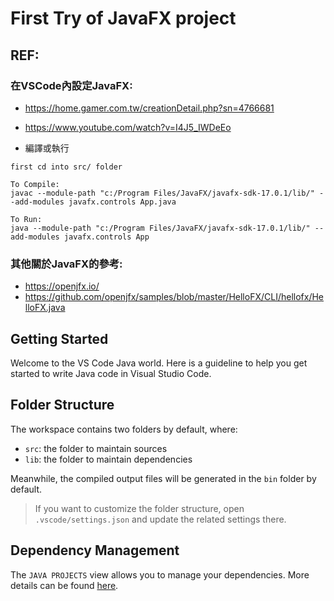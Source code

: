 # First Try of JavaFX project

## REF:

### 在VSCode內設定JavaFX:
+ https://home.gamer.com.tw/creationDetail.php?sn=4766681
+ https://www.youtube.com/watch?v=I4J5_IWDeEo

+ 編譯或執行
```
first cd into src/ folder

To Compile:
javac --module-path "c:/Program Files/JavaFX/javafx-sdk-17.0.1/lib/" --add-modules javafx.controls App.java

To Run:
java --module-path "c:/Program Files/JavaFX/javafx-sdk-17.0.1/lib/" --add-modules javafx.controls App
```

### 其他關於JavaFX的參考:
+ https://openjfx.io/
+ https://github.com/openjfx/samples/blob/master/HelloFX/CLI/hellofx/HelloFX.java

## Getting Started

Welcome to the VS Code Java world. Here is a guideline to help you get started to write Java code in Visual Studio Code.

## Folder Structure

The workspace contains two folders by default, where:

- `src`: the folder to maintain sources
- `lib`: the folder to maintain dependencies

Meanwhile, the compiled output files will be generated in the `bin` folder by default.

> If you want to customize the folder structure, open `.vscode/settings.json` and update the related settings there.

## Dependency Management

The `JAVA PROJECTS` view allows you to manage your dependencies. More details can be found [here](https://github.com/microsoft/vscode-java-dependency#manage-dependencies).

